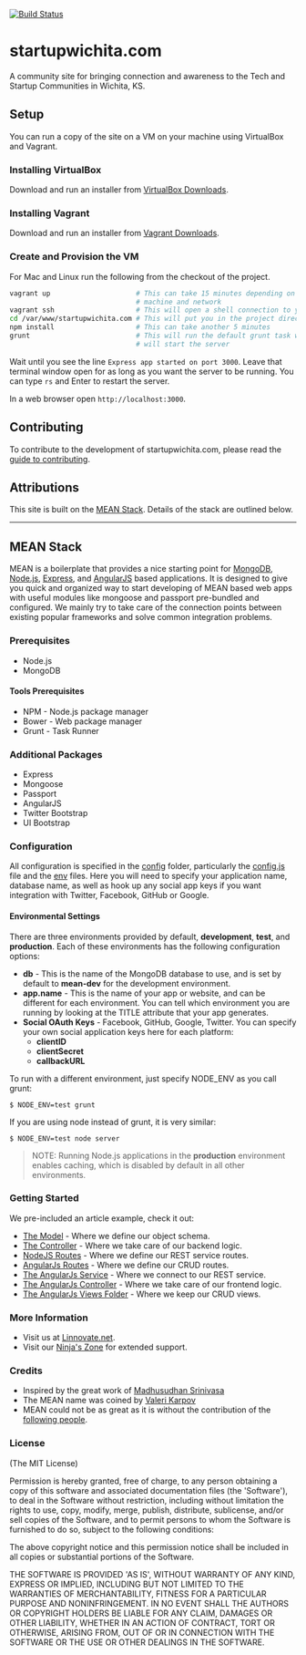 [![Build Status](https://travis-ci.org/devict/startupwichita.com.png)](https://travis-ci.org/devict/startupwichita.com)

# startupwichita.com
A community site for bringing connection and awareness to the Tech and Startup
Communities in Wichita, KS.

## Setup
You can run a copy of the site on a VM on your machine using VirtualBox and Vagrant.

### Installing VirtualBox
Download and run an installer from
[VirtualBox Downloads](https://www.virtualbox.org/wiki/Downloads).

### Installing Vagrant
Download and run an installer from
[Vagrant Downloads](http://www.vagrantup.com/downloads).

### Create and Provision the VM
For Mac and Linux run the following from the checkout of the project.

~~~bash
vagrant up                     # This can take 15 minutes depending on your
                               # machine and network
vagrant ssh                    # This will open a shell connection to your VM
cd /var/www/startupwichita.com # This will put you in the project directory
npm install                    # This can take another 5 minutes
grunt                          # This will run the default grunt task which
                               # will start the server
~~~

Wait until you see the line `Express app started on port 3000`. Leave that
terminal window open for as long as you want the server to be running. You can
type `rs` and Enter to restart the server.

In a web browser open `http://localhost:3000`.

## Contributing
To contribute to the development of startupwichita.com, please read the [guide
to contributing][contributing-doc].

## Attributions
This site is built on the [MEAN Stack](http://www.mean.io). Details of the
stack are outlined below.

--------------------------------------------------------------------------------

## MEAN Stack
MEAN is a boilerplate that provides a nice starting point for
[MongoDB](http://www.mongodb.org/), [Node.js](http://www.nodejs.org/),
[Express](http://expressjs.com/), and [AngularJS](http://angularjs.org/) based
applications. It is designed to give you quick and organized way to start
developing of MEAN based web apps with useful modules like mongoose and
passport pre-bundled and configured. We mainly try to take care of the
connection points between existing popular frameworks and solve common
integration problems.

### Prerequisites
* Node.js
* MongoDB

#### Tools Prerequisites
* NPM - Node.js package manager
* Bower - Web package manager
* Grunt - Task Runner

### Additional Packages
* Express
* Mongoose
* Passport
* AngularJS
* Twitter Bootstrap
* UI Bootstrap

### Configuration
All configuration is specified in the [config](config/) folder, particularly
the [config.js](config/config.js) file and the [env](config/env/) files. Here
you will need to specify your application name, database name, as well as hook
up any social app keys if you want integration with Twitter, Facebook, GitHub
or Google.

#### Environmental Settings

There are three environments provided by default, __development__, __test__,
and __production__. Each of these environments has the following configuration
options:
* __db__ - This is the name of the MongoDB database to use, and is set by
  default to __mean-dev__ for the development environment.
* __app.name__ - This is the name of your app or website, and can be different
  for each environment. You can tell which environment you are running by
  looking at the TITLE attribute that your app generates.
* __Social OAuth Keys__ - Facebook, GitHub, Google, Twitter. You can specify
  your own social application keys here for each platform:
    * __clientID__
    * __clientSecret__
    * __callbackURL__

To run with a different environment, just specify NODE_ENV as you call grunt:

    $ NODE_ENV=test grunt

If you are using node instead of grunt, it is very similar:

    $ NODE_ENV=test node server

> NOTE: Running Node.js applications in the __production__ environment enables
> caching, which is disabled by default in all other environments.

### Getting Started
  We pre-included an article example, check it out:
  * [The Model](app/models/article.js) - Where we define our object schema.
  * [The Controller](app/controllers/articles.js) - Where we take care of our
    backend logic.
  * [NodeJS Routes](app/routes) - Where we define our REST service routes.
  * [AngularJs Routes](public/js/config.js) - Where we define our CRUD routes.
  * [The AngularJs Service](public/js/services/articles.js) - Where we connect
    to our REST service.
  * [The AngularJs Controller](public/js/controllers/articles.js) - Where we
    take care of  our frontend logic.
  * [The AngularJs Views Folder](public/views/articles) - Where we keep our
    CRUD views.

### More Information
  * Visit us at [Linnovate.net](http://www.linnovate.net/).
  * Visit our [Ninja's Zone](http://www.meanleanstartupmachine.com/) for
    extended support.

### Credits
* Inspired by the great work of [Madhusudhan
  Srinivasa](https://github.com/madhums/)
* The MEAN name was coined by
  [Valeri Karpov](http://blog.mongodb.org/post/49262866911/the-mean-stack-mongodb-expressjs-angularjs-and)
* MEAN could not be as great as it is without the contribution of the
  [following people](https://github.com/linnovate/mean/blob/master/AUTHORS).

### License
(The MIT License)

Permission is hereby granted, free of charge, to any person obtaining
a copy of this software and associated documentation files (the
'Software'), to deal in the Software without restriction, including
without limitation the rights to use, copy, modify, merge, publish,
distribute, sublicense, and/or sell copies of the Software, and to
permit persons to whom the Software is furnished to do so, subject to
the following conditions:

The above copyright notice and this permission notice shall be
included in all copies or substantial portions of the Software.

THE SOFTWARE IS PROVIDED 'AS IS', WITHOUT WARRANTY OF ANY KIND,
EXPRESS OR IMPLIED, INCLUDING BUT NOT LIMITED TO THE WARRANTIES OF
MERCHANTABILITY, FITNESS FOR A PARTICULAR PURPOSE AND NONINFRINGEMENT.
IN NO EVENT SHALL THE AUTHORS OR COPYRIGHT HOLDERS BE LIABLE FOR ANY
CLAIM, DAMAGES OR OTHER LIABILITY, WHETHER IN AN ACTION OF CONTRACT,
TORT OR OTHERWISE, ARISING FROM, OUT OF OR IN CONNECTION WITH THE
SOFTWARE OR THE USE OR OTHER DEALINGS IN THE SOFTWARE.

[contributing-doc]: https://github.com/devict/startupwichita.com/blob/master/CONTRIBUTING.md
